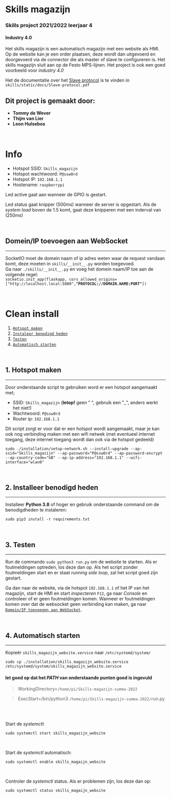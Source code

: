 # Skills magazijn

### **Skills project 2021/2022 leerjaar 4**
#### **Industry 4.0**

Het skills magazijn is een automatisch magazijn met een website als HMI. Op de website kan je een order plaatsen, deze wordt dan uitgevoerd en doorgevoerd via de connector die als master of slave te configureren is. Het skills magazijn sluit aan op de Festo MPS-lijnen. Het project is ook een goed voorbeeld voor *industry 4.0*

Het de documentatie over het [Slave protocol](skills/static/docs/Slave-protocol.pdf) is te vinden in `skills/static/docs/Slave-protocol.pdf`

## **Dit project is gemaakt door:**

 * **Tommy de Wever**
 * **Thijm van Lier**
 * **Leon Hulsebos**

<br>

# Info

- Hotspot SSID: `Skills_magazijn`
- Hotspot wachtwoord: `P@ssw0rd`
- Hotspot IP: `192.168.1.1`
- Hostename: `raspberrypi`

Led active gaat aan wanneer de GPIO is gestart.

Led status gaat knipper (500ms) wanneer de server is opgestart. Als de *system load* boven de 1.5 komt, gaat deze knipperen met een inderval van (250ms)


<br>


## Domein/IP toevoegen aan WebSocket
___
SocketIO moet de domein naam of ip adres weten waar de request vandaan komt, deze moeten in `skills/__init__.py` worden toegevoed. <br>
Ga naar `./skills/__init__.py` en voeg het domein naam/IP toe aan de volgende regel:<br> `socketio.init_app(flaskapp, cors_allowed_origins=["http://localhost.local:5000",`**`"PROTOCOL://DOMAIN.NAME:PORT"`**`])`

<br>


# Clean install
1. [`Hotspot maken`](#1.-Hotspot-maken)
2. [`Instaleer benodigd heden`](#2.Instaleer-benodigd-heden)
3. [`Testen`](#3.Testen)
4. [`Automatisch starten`](#4.Automatisch-starten)

<br>


## 1. Hotspot maken
________________________________________
Door onderstaande script te gebruiken word er een hotspot aangemaakt met;
* SSID: `Skills_magazijn` (**letop!** geen " ", gebruik een "_", anders werkt het niet!) 
* Wachtwoord: `P@ssw0rd` 
* Router ip: `192.168.1.1`

Dit script zorgt er voor dat er een hotspot wordt aangemaakt, maar je kan ook nog verbinding maken met een wifi netwek (met eventueel internet toegang, deze internet toegang wordt dan ook via de hotspot gedeeld) 

```
sudo ./installation/setup-network.sh --install-upgrade --ap-ssid="Skills_magazijn" --ap-password="P@ssw0rd" --ap-password-encrypt  --ap-country-code="GB" --ap-ip-address="192.168.1.1" --wifi-interface="wlan0"
```

<br>

## 2. Installeer benodigd heden
________________________________________
Installeer **Python 3.8** of hoger en gebruik onderstaande command om de benodigdheden te instaleren:<br>
```
sudo pip3 install -r requirements.txt
```

<br>

## 3. Testen
________________________________________
Run de commando ```sudo python3 run.py``` om de website te starten. Als er foutmeldingen optreden, los deze dan op. Als het script zonder foutmeldingen start en er staat *running side loop*, zal het script goed zijn gestart.

Ga dan naar de website, via de hotspot `192.168.1.1` of het IP van het magazijn, start de HMI en start *inspecteren* `F12`, ga naar *Console* en controleer of er geen foutmeldingen komen. 
Wanneer er foutmeldingen komen over dat de websocket geen verbinding kan maken, ga naar [`Domein/IP toevoegen aan WebSocket`](#Domein/IP-toevoegen-aan-WebSocket).


<br>

## 4. Automatisch starten
________________________________________
Kopieër `skills_magazijn_website.service` naar `/etc/systemd/system/`

```
sudo cp ./installation/skills_magazijn_website.service /etc/systemd/system/skills_magazijn_website.service
```

#### **let goed op dat het *PATH* van onderstaande punten goed is ingevuld**
> WorkingDirectory=`/home/pi/Skills-magazijn-summa-2022`

> ExecStart=/bin/python3 `/home/pi/Skills-magazijn-summa-2022/`run.py

<br>
<br>

Start de *systemctl*:
```
sudo systemctl start skills_magazijn_website
```
<br> 

Start de *systemctl* automatisch:
```
sudo systemctl enable skills_magaijn_website
```
<br> 

Controler de *systemctl* status. Als er problemen zijn, los deze dan op:
```
sudo systemctl status skills_magaijn_website
```
